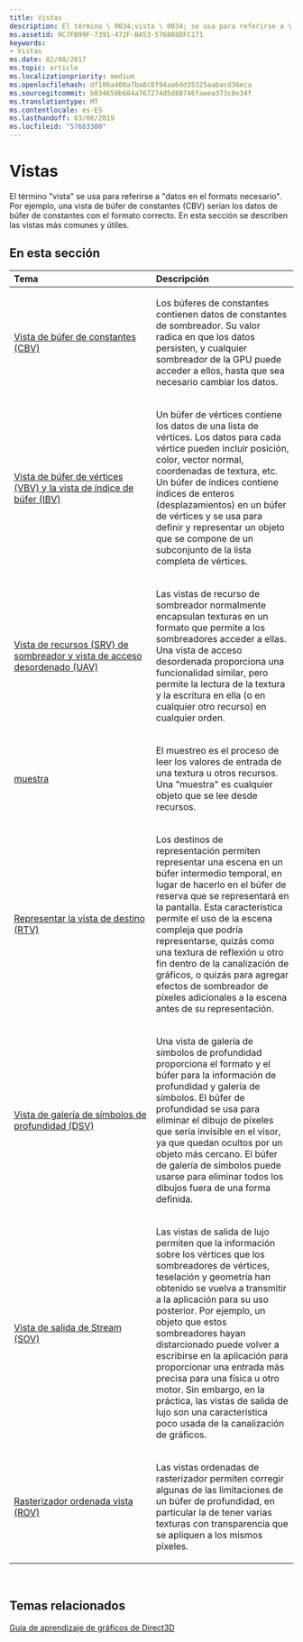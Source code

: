 ```yaml
---
title: Vistas
description: El término \ 0034;vista \ 0034; se usa para referirse a \ 0034;datos en el formato necesario\ 0034;. Por ejemplo, una vista de búfer de constantes (CBV) serían los datos de búfer de constantes con el formato correcto. En esta sección se describen las vistas más comunes y útiles.
ms.assetid: 0C7FB99F-7391-472F-BA53-576888DFC171
keywords:
- Vistas
ms.date: 02/08/2017
ms.topic: article
ms.localizationpriority: medium
ms.openlocfilehash: df106a400a7ba8c8f94aa6dd35325aabacd36eca
ms.sourcegitcommit: b034650b684a767274d5d88746faeea373c8e34f
ms.translationtype: MT
ms.contentlocale: es-ES
ms.lasthandoff: 03/06/2019
ms.locfileid: "57663300"
---
```

# <a name="views"></a>Vistas


El término "vista" se usa para referirse a "datos en el formato necesario". Por ejemplo, una vista de búfer de constantes (CBV) serían los datos de búfer de constantes con el formato correcto. En esta sección se describen las vistas más comunes y útiles.

## <a name="span-idin-this-sectionspanin-this-section"></a><span id="in-this-section"></span>En esta sección


<table>
<colgroup>
<col width="50%" />
<col width="50%" />
</colgroup>
<thead>
<tr class="header">
<th align="left">Tema</th>
<th align="left">Descripción</th>
</tr>
</thead>
<tbody>
<tr class="odd">
<td align="left"><p><a href="constant-buffer-view--cbv-.md">Vista de búfer de constantes (CBV)</a></p></td>
<td align="left"><p>Los búferes de constantes contienen datos de constantes de sombreador. Su valor radica en que los datos persisten, y cualquier sombreador de la GPU puede acceder a ellos, hasta que sea necesario cambiar los datos.</p></td>
</tr>
<tr class="even">
<td align="left"><p><a href="vertex-buffer-view--vbv-.md">Vista de búfer de vértices (VBV) y la vista de índice de búfer (IBV)</a></p></td>
<td align="left"><p>Un búfer de vértices contiene los datos de una lista de vértices. Los datos para cada vértice pueden incluir posición, color, vector normal, coordenadas de textura, etc. Un búfer de índices contiene índices de enteros (desplazamientos) en un búfer de vértices y se usa para definir y representar un objeto que se compone de un subconjunto de la lista completa de vértices.</p></td>
</tr>
<tr class="odd">
<td align="left"><p><a href="shader-resource-view--srv-.md">Vista de recursos (SRV) de sombreador y vista de acceso desordenado (UAV)</a></p></td>
<td align="left"><p>Las vistas de recurso de sombreador normalmente encapsulan texturas en un formato que permite a los sombreadores acceder a ellas. Una vista de acceso desordenada proporciona una funcionalidad similar, pero permite la lectura de la textura y la escritura en ella (o en cualquier otro recurso) en cualquier orden.</p></td>
</tr>
<tr class="even">
<td align="left"><p><a href="sampler.md">muestra</a></p></td>
<td align="left"><p>El muestreo es el proceso de leer los valores de entrada de una textura u otros recursos. Una &quot;muestra&quot; es cualquier objeto que se lee desde recursos.</p></td>
</tr>
<tr class="odd">
<td align="left"><p><a href="render-target-view--rtv-.md">Representar la vista de destino (RTV)</a></p></td>
<td align="left"><p>Los destinos de representación permiten representar una escena en un búfer intermedio temporal, en lugar de hacerlo en el búfer de reserva que se representará en la pantalla. Esta característica permite el uso de la escena compleja que podría representarse, quizás como una textura de reflexión u otro fin dentro de la canalización de gráficos, o quizás para agregar efectos de sombreador de píxeles adicionales a la escena antes de su representación.</p></td>
</tr>
<tr class="even">
<td align="left"><p><a href="depth-stencil-view--dsv-.md">Vista de galería de símbolos de profundidad (DSV)</a></p></td>
<td align="left"><p>Una vista de galería de símbolos de profundidad proporciona el formato y el búfer para la información de profundidad y galería de símbolos. El búfer de profundidad se usa para eliminar el dibujo de píxeles que sería invisible en el visor, ya que quedan ocultos por un objeto más cercano. El búfer de galería de símbolos puede usarse para eliminar todos los dibujos fuera de una forma definida.</p></td>
</tr>
<tr class="odd">
<td align="left"><p><a href="stream-output-view--sov-.md">Vista de salida de Stream (SOV)</a></p></td>
<td align="left"><p>Las vistas de salida de lujo permiten que la información sobre los vértices que los sombreadores de vértices, teselación y geometría han obtenido se vuelva a transmitir a la aplicación para su uso posterior. Por ejemplo, un objeto que estos sombreadores hayan distarcionado puede volver a escribirse en la aplicación para proporcionar una entrada más precisa para una física u otro motor. Sin embargo, en la práctica, las vistas de salida de lujo son una característica poco usada de la canalización de gráficos.</p></td>
</tr>
<tr class="even">
<td align="left"><p><a href="rasterizer-ordered-view--rov-.md">Rasterizador ordenada vista (ROV)</a></p></td>
<td align="left"><p>Las vistas ordenadas de rasterizador permiten corregir algunas de las limitaciones de un búfer de profundidad, en particular la de tener varias texturas con transparencia que se apliquen a los mismos píxeles.</p></td>
</tr>
</tbody>
</table>

 

## <a name="span-idrelated-topicsspanrelated-topics"></a><span id="related-topics"></span>Temas relacionados


[Guía de aprendizaje de gráficos de Direct3D](index.md)

 

 




